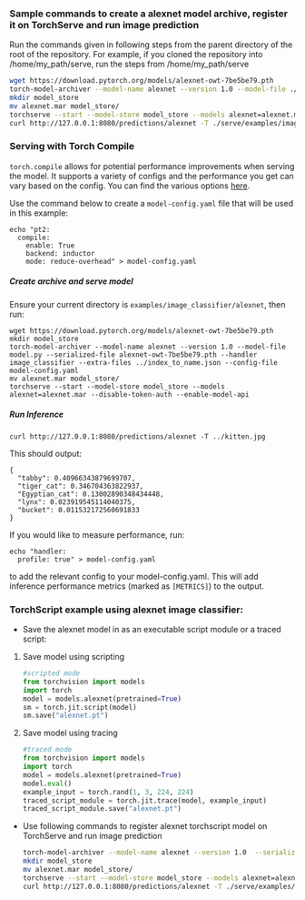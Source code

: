 ### Sample commands to create a alexnet model archive, register it on TorchServe and run image prediction

Run the commands given in following steps from the parent directory of the root of the repository. For example, if you cloned the repository into /home/my_path/serve, run the steps from /home/my_path/serve

```bash
wget https://download.pytorch.org/models/alexnet-owt-7be5be79.pth
torch-model-archiver --model-name alexnet --version 1.0 --model-file ./serve/examples/image_classifier/alexnet/model.py --serialized-file alexnet-owt-7be5be79.pth --handler image_classifier --extra-files ./serve/examples/image_classifier/index_to_name.json
mkdir model_store
mv alexnet.mar model_store/
torchserve --start --model-store model_store --models alexnet=alexnet.mar
curl http://127.0.0.1:8080/predictions/alexnet -T ./serve/examples/image_classifier/kitten.jpg
```

### Serving with Torch Compile
`torch.compile` allows for potential performance improvements when serving the model. It supports a variety of configs and the performance you get can vary based on the config. You can find the various options [here](https://pytorch.org/docs/stable/generated/torch.compile.html).

Use the command below to create a `model-config.yaml` file that will be used in this example:

```
echo "pt2:
  compile:
    enable: True
    backend: inductor
    mode: reduce-overhead" > model-config.yaml
```

##### Create archive and serve model
Ensure your current directory is `examples/image_classifier/alexnet`, then run:

```
wget https://download.pytorch.org/models/alexnet-owt-7be5be79.pth
mkdir model_store
torch-model-archiver --model-name alexnet --version 1.0 --model-file model.py --serialized-file alexnet-owt-7be5be79.pth --handler image_classifier --extra-files ../index_to_name.json --config-file model-config.yaml
mv alexnet.mar model_store/
torchserve --start --model-store model_store --models alexnet=alexnet.mar --disable-token-auth --enable-model-api
```

##### Run Inference
```
curl http://127.0.0.1:8080/predictions/alexnet -T ../kitten.jpg
```
This should output:
```
{
  "tabby": 0.40966343879699707,
  "tiger_cat": 0.346704363822937,
  "Egyptian_cat": 0.13002890348434448,
  "lynx": 0.023919545114040375,
  "bucket": 0.011532172560691833
}
```
If you would like to measure performance, run:
```
echo "handler:
  profile: true" > model-config.yaml
```
to add the relevant config to your model-config.yaml. This will add inference performance metrics (marked as `[METRICS]`) to the output.

### TorchScript example using alexnet image classifier:

* Save the alexnet model in as an executable script module or a traced script:

1. Save model using scripting
   ```python
   #scripted mode
   from torchvision import models
   import torch
   model = models.alexnet(pretrained=True)
   sm = torch.jit.script(model)
   sm.save("alexnet.pt")
   ```

2. Save model using tracing
   ```python
   #traced mode
   from torchvision import models
   import torch
   model = models.alexnet(pretrained=True)
   model.eval()
   example_input = torch.rand(1, 3, 224, 224)
   traced_script_module = torch.jit.trace(model, example_input)
   traced_script_module.save("alexnet.pt")
   ```

* Use following commands to register alexnet torchscript model on TorchServe and run image prediction

    ```bash
    torch-model-archiver --model-name alexnet --version 1.0  --serialized-file alexnet.pt --extra-files ./serve/examples/image_classifier/index_to_name.json --handler image_classifier
    mkdir model_store
    mv alexnet.mar model_store/
    torchserve --start --model-store model_store --models alexnet=alexnet.mar
    curl http://127.0.0.1:8080/predictions/alexnet -T ./serve/examples/image_classifier/kitten.jpg
    ```
